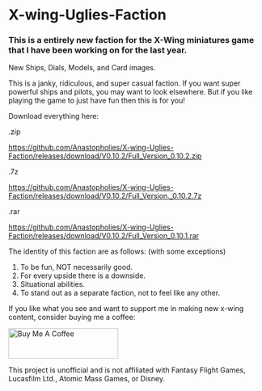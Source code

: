 # X-wing-Uglies-Faction
### This is a entirely new faction for the X-Wing miniatures game that I have been working on for the last year.
New Ships, Dials, Models, and Card images.

This is a janky, ridiculous, and super casual faction.  If you want super powerful ships and pilots, you may want to look elsewhere.  But if you like playing the game to just have fun then this is for you!

Download everything here:

.zip

https://github.com/Anastopholies/X-wing-Uglies-Faction/releases/download/V0.10.2/Full_Version_0.10.2.zip

.7z

https://github.com/Anastopholies/X-wing-Uglies-Faction/releases/download/V0.10.2/Full_Version._0.10.2.7z

.rar

https://github.com/Anastopholies/X-wing-Uglies-Faction/releases/download/V0.10.2/Full_Version_0.10.1.rar

The identity of this faction are as follows: (with some exceptions)
1. To be fun, NOT necessarily good.
2. For every upside there is a downside.
3. Situational abilities.
4. To stand out as a separate faction, not to feel like any other.

If you like what you see and want to support me in making new x-wing content, consider buying me a coffee:

<a href="https://www.buymeacoffee.com/anastopholies" target="_blank"><img src="https://cdn.buymeacoffee.com/buttons/v2/default-blue.png" alt="Buy Me A Coffee" style="height: 60px !important;width: 217px !important;" ></a>

This project is unofficial and is not affiliated with Fantasy Flight Games, Lucasfilm Ltd., Atomic Mass Games, or Disney.
